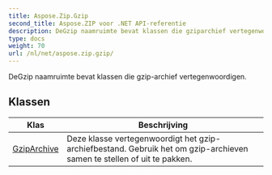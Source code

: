 ```yaml
---
title: Aspose.Zip.Gzip
second_title: Aspose.ZIP voor .NET API-referentie
description: DeGzip naamruimte bevat klassen die gziparchief vertegenwoordigen.
type: docs
weight: 70
url: /nl/net/aspose.zip.gzip/
---
```

DeGzip naamruimte bevat klassen die gzip-archief vertegenwoordigen.

## Klassen

| Klas | Beschrijving |
| --- | --- |
| [GzipArchive](./gziparchive/) | Deze klasse vertegenwoordigt het gzip-archiefbestand. Gebruik het om gzip-archieven samen te stellen of uit te pakken. |


